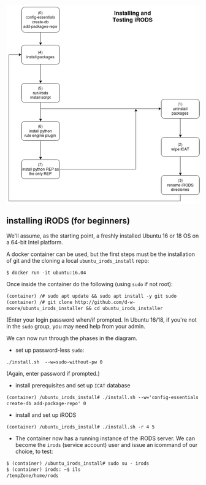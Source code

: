 ![iRODS basic install](./irods_install.png)

installing iRODS (for beginners)
---
We'll assume, as the starting point, a freshly installed Ubuntu 16 or 18 OS on a 64-bit Intel platform.

A docker container can be used, but the first steps must be the installation of git and the cloning a local `ubuntu_irods_install` repo:

```
$ docker run -it ubuntu:16.04
```
Once inside the container do the following (using `sudo` if not root):
```
(container) /# sudo apt update && sudo apt install -y git sudo
(container) /# git clone http://github.com/d-w-moore/ubuntu_irods_installer && cd ubuntu_irods_installer
```
(Enter your login password when/if prompted.  In Ubuntu 16/18, if you're not in the
`sudo` group, you may need help from your admin.

We can now run through the phases in the diagram.

  - set up password-less `sudo`:
  ```
  ./install.sh  --w=sudo-without-pw 0
  ```
  (Again, enter password if prompted.)

  - install prerequisites and set up `ICAT` database
  ```
  (container) /ubuntu_irods_install# ./install.sh --w='config-essentials create-db add-package-repo' 0
  ```
  - install and set up iRODS
  ```
  (container) /ubuntu_irods_install# ./install.sh -r 4 5
  ```
  - The container now has a running instance of the iRODS server.  We can become the `irods` (service account) user and issue an icommand of our choice, to test:
  ```
  $ (container) /ubuntu_irods_install# sudo su - irods
  $ (container) irods: ~$ ils
  /tempZone/home/rods

  ```
